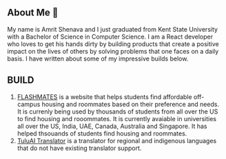 ## About Me 👋
My name is Amrit Shenava and I just graduated from Kent State University with a Bachelor of Science in Computer Science. I am a React developer who loves to get his hands dirty by building products that create a positive impact on the lives of others by solving problems that one faces on a daily basis. I have written about some of my impressive builds below. 

## BUILD
1. <a href="https://flashmates.tech">FLASHMATES</a> is a website that helps students find affordable off-campus housing and roommates based on their preference and needs. It is currenly being used by thousands of students from all over the US to find housing and rooommates. It is currently avaiable in universities all over the US, India, UAE, Canada, Australia and Singapore. It has helped thsouands of students find housing and roommates. 
2. <a href="https://translator.tuluai.tech">TuluAI Translator</a> is a translator for regional and indigenous languages that do not have existing translator support.

